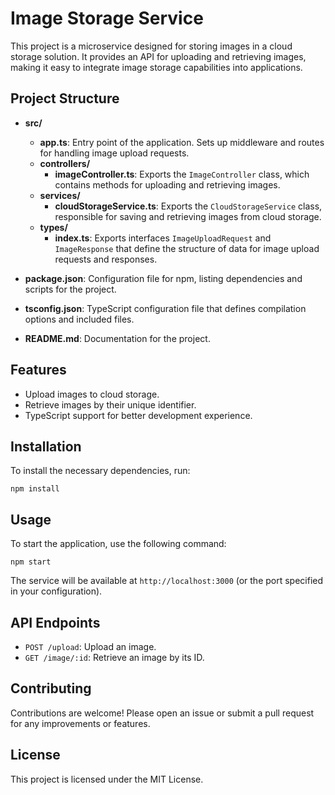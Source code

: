 # Image Storage Service

This project is a microservice designed for storing images in a cloud storage solution. It provides an API for uploading and retrieving images, making it easy to integrate image storage capabilities into applications.

## Project Structure

- **src/**
  - **app.ts**: Entry point of the application. Sets up middleware and routes for handling image upload requests.
  - **controllers/**
    - **imageController.ts**: Exports the `ImageController` class, which contains methods for uploading and retrieving images.
  - **services/**
    - **cloudStorageService.ts**: Exports the `CloudStorageService` class, responsible for saving and retrieving images from cloud storage.
  - **types/**
    - **index.ts**: Exports interfaces `ImageUploadRequest` and `ImageResponse` that define the structure of data for image upload requests and responses.

- **package.json**: Configuration file for npm, listing dependencies and scripts for the project.
- **tsconfig.json**: TypeScript configuration file that defines compilation options and included files.
- **README.md**: Documentation for the project.

## Features

- Upload images to cloud storage.
- Retrieve images by their unique identifier.
- TypeScript support for better development experience.

## Installation

To install the necessary dependencies, run:

```
npm install
```

## Usage

To start the application, use the following command:

```
npm start
```

The service will be available at `http://localhost:3000` (or the port specified in your configuration).

## API Endpoints

- `POST /upload`: Upload an image.
- `GET /image/:id`: Retrieve an image by its ID.

## Contributing

Contributions are welcome! Please open an issue or submit a pull request for any improvements or features.

## License

This project is licensed under the MIT License.